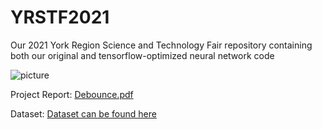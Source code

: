 # YRSTF2021
Our 2021 York Region Science and Technology Fair repository containing both our original and tensorflow-optimized neural network code

![picture](https://user-images.githubusercontent.com/62809012/113470838-76ef6280-9426-11eb-8cd8-2e638ea22740.JPG)

Project Report:
[Debounce.pdf](https://github.com/KoralK5/YRSTF2021/files/6254010/Debounce.pdf)

Dataset:
[Dataset can be found here](https://www.kaggle.com/c/histopathologic-cancer-detection)

